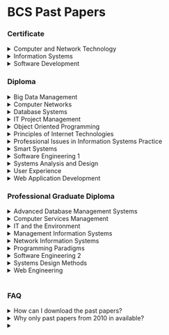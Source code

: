 # BCS Past Papers

### Certificate

<details>

<summary>Computer and Network Technology</summary>

| Year | Session   | Past Paper | Examiner Report |
| ---- | --------- | :--------: | :-------------: |
| 2025 | April     |     ✅     |       ✅        |
| 2024 | October   |     ✅     |       ✅        |
|      | April     |     ✅     |       ✅        |
| 2023 | October   |     ✅     |       ✅        |
|      | April     |     ✅     |       ✅        |
| 2022 | October   |     ✅     |       ✅        |
|      | April     |     ✅     |       ✅        |
| 2021 | September |     ✅     |       ✅        |
|      | May       |     ✅     |       ✅        |
| 2020 | November  |     ✅     |       ❌        |
|      | March     |     ✅     |       ❌        |
| 2019 | September |     ✅     |       ❌        |
|      | March     |     ✅     |       ❌        |
| 2018 | September |     ✅     |       ❌        |
|      | March     |     ✅     |       ✅        |
| 2017 | September |     ✅     |       ✅        |
|      | March     |     ✅     |       ✅        |
| 2016 | September |     ✅     |       ✅        |
|      | March     |     ✅     |       ✅        |
| 2015 | September |     ✅     |       ✅        |
|      | March     |     ✅     |       ✅        |
| 2014 | September |     ✅     |       ✅        |
|      | April     |     ✅     |       ✅        |
| 2013 | September |     ✅     |       ✅        |
|      | April     |     ✅     |       ✅        |
| 2012 | September |     ✅     |       ✅        |
|      | March     |     ✅     |       ✅        |
| 2011 | September |     ✅     |       ✅        |
|      | April     |     ✅     |       ✅        |
| 2010 | October   |     ✅     |       ✅        |
|      | April     |     ✅     |       ✅        |

</details>

<details>

<summary>Information Systems</summary>

| Year | Session   | Past Paper | Examiner Report |
| ---- | --------- | :--------: | :-------------: |
| 2025 | April     |     ✅     |       ✅        |
| 2024 | October   |     ✅     |       ✅        |
|      | April     |     ✅     |       ✅        |
| 2023 | October   |     ✅     |       ✅        |
|      | April     |     ✅     |       ✅        |
| 2022 | October   |     ✅     |       ✅        |
|      | April     |     ✅     |       ✅        |
| 2021 | September |     ✅     |       ✅        |
|      | May       |     ✅     |       ✅        |
| 2020 | November  |     ✅     |       ✅        |
|      | March     |     ✅     |       ✅        |
| 2019 | September |     ✅     |       ❌        |
|      | March     |     ✅     |       ❌        |
| 2018 | September |     ✅     |       ❌        |
|      | March     |     ✅     |       ❌        |
| 2017 | September |     ✅     |       ✅        |
|      | March     |     ✅     |       ✅        |
| 2016 | September |     ✅     |       ✅        |
|      | March     |     ✅     |       ✅        |
| 2015 | September |     ✅     |       ✅        |
|      | March     |     ✅     |       ✅        |
| 2014 | September |     ✅     |       ✅        |
|      | April     |     ✅     |       ✅        |
| 2013 | September |     ✅     |       ✅        |
|      | April     |     ✅     |       ✅        |
| 2012 | September |     ✅     |       ✅        |
|      | March     |     ✅     |       ✅        |
| 2011 | September |     ✅     |       ✅        |
|      | April     |     ✅     |       ✅        |
| 2010 | October   |     ✅     |       ✅        |
|      | April     |     ✅     |       ✅        |

</details>

<details>

<summary>Software Development</summary>

| Year | Session   | Past Paper | Examiner Report |
| ---- | --------- | :--------: | :-------------: |
| 2025 | April     |     ✅     |       ✅        |
| 2024 | October   |     ✅     |       ✅        |
|      | April     |     ✅     |       ✅        |
| 2023 | October   |     ✅     |       ✅        |
|      | April     |     ✅     |       ✅        |
| 2022 | October   |     ✅     |       ✅        |
|      | April     |     ✅     |       ✅        |
| 2021 | September |     ✅     |       ✅        |
|      | May       |     ✅     |       ✅        |
| 2020 | November  |     ✅     |       ✅        |
|      | March     |     ✅     |       ✅        |
| 2019 | September |     ✅     |       ❌        |
|      | March     |     ✅     |       ❌        |
| 2018 | September |     ✅     |       ✅        |
|      | March     |     ✅     |       ❌        |
| 2017 | September |     ✅     |       ✅        |
|      | March     |     ✅     |       ✅        |
| 2016 | September |     ✅     |       ✅        |
|      | March     |     ✅     |       ✅        |
| 2015 | September |     ✅     |       ✅        |
|      | March     |     ✅     |       ✅        |
| 2014 | September |     ✅     |       ✅        |
|      | April     |     ✅     |       ✅        |
| 2013 | September |     ✅     |       ✅        |
|      | April     |     ✅     |       ✅        |
| 2012 | September |     ✅     |       ✅        |
|      | March     |     ✅     |       ✅        |
| 2011 | September |     ✅     |       ✅        |
|      | April     |     ✅     |       ✅        |
| 2010 | October   |     ✅     |       ✅        |
|      | April     |     ✅     |       ✅        |

</details>

### Diploma

<details>

<summary>Big Data Management</summary>

| Year | Session | Past Paper | Examiner Report |
| ---- | ------- | :--------: | :-------------: |
| 2025 | April   |     ✅     |       ✅        |
| 2024 | October |     ✅     |       ✅        |
|      | April   |     ✅     |       ✅        |
| 2023 | October |     ✅     |       ✅        |
|      | April   |     ✅     |       ✅        |
| 2022 | October |     ✅     |       ✅        |
|      | April   |     ✅     |       ✅        |
| 2021 | October |     ✅     |       ✅        |
|      | May     |     ✅     |       ✅        |

</details>

<details>

<summary>Computer Networks</summary>

| Year | Session   | Past Paper | Examiner Report |
| ---- | --------- | :--------: | :-------------: |
| 2025 | April     |     ✅     |       ✅        |
| 2024 | October   |     ✅     |       ✅        |
|      | April     |     ✅     |       ✅        |
| 2023 | October   |     ✅     |       ✅        |
|      | April     |     ✅     |       ✅        |
| 2022 | October   |     ✅     |       ✅        |
|      | April     |     ✅     |       ✅        |
| 2021 | October   |     ✅     |       ❌        |
|      | May       |     ✅     |       ✅        |
| 2020 | November  |     ✅     |       ✅        |
|      | March     |     ✅     |       ✅        |
| 2019 | October   |     ✅     |       ✅        |
|      | March     |     ✅     |       ✅        |
| 2018 | September |     ✅     |       ✅        |
|      | March     |     ✅     |       ✅        |
| 2017 | September |     ✅     |       ✅        |
|      | March     |     ✅     |       ✅        |
| 2016 | September |     ✅     |       ✅        |
|      | March     |     ✅     |       ✅        |
| 2015 | September |     ✅     |       ✅        |
|      | March     |     ✅     |       ✅        |
| 2014 | September |     ✅     |       ✅        |
|      | April     |     ✅     |       ✅        |
| 2013 | September |     ✅     |       ✅        |
|      | April     |     ✅     |       ✅        |
| 2012 | September |     ✅     |       ✅        |
|      | April     |     ✅     |       ✅        |
| 2011 | September |     ✅     |       ✅        |
|      | April     |     ✅     |       ✅        |
| 2010 | September |     ✅     |       ✅        |
|      | April     |     ✅     |       ✅        |

</details>

<details>

<summary>Database Systems</summary>

| Year | Session   | Past Paper | Examiner Report |
| ---- | --------- | :--------: | :-------------: |
| 2025 | April     |     ✅     |       ✅        |
| 2024 | October   |     ✅     |       ✅        |
|      | April     |     ✅     |       ✅        |
| 2023 | October   |     ✅     |       ✅        |
|      | April     |     ✅     |       ✅        |
| 2022 | October   |     ✅     |       ✅        |
|      | April     |     ✅     |       ✅        |
| 2021 | October   |     ✅     |       ✅        |
|      | May       |     ✅     |       ✅        |
| 2020 | November  |     ✅     |       ✅        |
|      | March     |     ✅     |       ❌        |
| 2019 | September |     ✅     |       ✅        |
|      | March     |     ✅     |       ✅        |
| 2018 | September |     ✅     |       ❌        |
|      | March     |     ✅     |       ✅        |
| 2017 | September |     ✅     |       ✅        |
|      | March     |     ✅     |       ✅        |
| 2016 | September |     ✅     |       ✅        |
|      | March     |     ✅     |       ✅        |
| 2015 | September |     ✅     |       ✅        |
|      | March     |     ✅     |       ✅        |
| 2014 | September |     ✅     |       ✅        |
|      | April     |     ✅     |       ✅        |
| 2013 | September |     ✅     |       ✅        |
|      | April     |     ✅     |       ✅        |
| 2012 | September |     ❌     |       ❌        |
|      | March     |     ✅     |       ✅        |
| 2011 | September |     ✅     |       ✅        |
|      | April     |     ✅     |       ✅        |
| 2010 | September |     ✅     |       ✅        |
|      | April     |     ✅     |       ✅        |

</details>

<details>

<summary>IT Project Management</summary>

| Year | Session   | Past Paper | Examiner Report |
| ---- | --------- | :--------: | :-------------: |
| 2025 | April     |     ✅     |       ✅        |
| 2024 | October   |     ✅     |       ✅        |
|      | April     |     ✅     |       ✅        |
| 2023 | October   |     ✅     |       ✅        |
|      | April     |     ✅     |       ✅        |
| 2022 | October   |     ✅     |       ✅        |
|      | April     |     ✅     |       ❌        |
| 2021 | October   |     ✅     |       ✅        |
|      | May       |     ✅     |       ✅        |
| 2020 | November  |     ✅     |       ❌        |
|      | March     |     ✅     |       ✅        |
| 2019 | October   |     ✅     |       ✅        |
|      | March     |     ✅     |       ✅        |
| 2018 | September |     ✅     |       ✅        |
|      | March     |     ✅     |       ✅        |
| 2017 | September |     ✅     |       ✅        |
|      | March     |     ✅     |       ✅        |
| 2016 | September |     ✅     |       ✅        |
|      | March     |     ✅     |       ✅        |
| 2015 | September |     ✅     |       ✅        |
|      | March     |     ✅     |       ✅        |
| 2014 | September |     ✅     |       ✅        |
|      | April     |     ✅     |       ✅        |
| 2013 | September |     ✅     |       ✅        |
|      | April     |     ✅     |       ✅        |
| 2012 | September |     ✅     |       ✅        |
|      | April     |     ✅     |       ✅        |
| 2011 | September |     ✅     |       ✅        |
|      | April     |     ✅     |       ✅        |
| 2010 | September |     ✅     |       ✅        |
|      | April     |     ✅     |       ✅        |

</details>

<details>

<summary>Object Oriented Programming</summary>

| Year | Session   | Past Paper | Examiner Report |
| ---- | --------- | :--------: | :-------------: |
| 2025 | April     |     ✅     |       ✅        |
| 2024 | October   |     ✅     |       ✅        |
|      | April     |     ✅     |       ✅        |
| 2023 | October   |     ✅     |       ✅        |
|      | April     |     ✅     |       ✅        |
| 2022 | October   |     ✅     |       ✅        |
|      | April     |     ✅     |       ✅        |
| 2021 | October   |     ✅     |       ✅        |
|      | May       |     ✅     |       ✅        |
| 2020 | November  |     ✅     |       ✅        |
|      | March     |     ✅     |       ✅        |
| 2019 | September |     ✅     |       ✅        |
|      | March     |     ✅     |       ✅        |
| 2018 | September |     ✅     |       ❌        |
|      | March     |     ❌     |       ✅        |
| 2017 | September |     ❌     |       ✅        |
|      | March     |     ❌     |       ❌        |
| 2016 | September |     ❌     |       ❌        |
|      | March     |     ✅     |       ✅        |
| 2015 | September |     ✅     |       ✅        |
|      | March     |     ✅     |       ✅        |
| 2014 | September |     ✅     |       ✅        |
|      | April     |     ✅     |       ✅        |
| 2013 | September |     ✅     |       ✅        |
|      | April     |     ✅     |       ✅        |
| 2012 | September |     ❌     |       ❌        |
|      | March     |     ✅     |       ✅        |
| 2011 | September |     ✅     |       ✅        |
|      | May       |     ✅     |       ✅        |
| 2010 | September |     ✅     |       ✅        |
|      | April     |     ✅     |       ✅        |

</details>

<details>

<summary>Principles of Internet Technologies</summary>

| Year | Session   | Past Paper | Examiner Report |
| ---- | --------- | :--------: | :-------------: |
| 2025 | April     |     ✅     |       ✅        |
| 2024 | April     |     ✅     |       ✅        |
| 2023 | April     |     ✅     |       ✅        |
| 2022 | April     |     ✅     |       ❌        |
| 2021 | May       |     ✅     |       ✅        |
| 2020 | November  |     ✅     |       ✅        |
|      | March     |     ✅     |       ✅        |
| 2019 | September |     ✅     |       ✅        |
| 2019 | March     |     ✅     |       ✅        |
| 2018 | March     |     ✅     |       ✅        |
| 2017 | March     |     ✅     |       ✅        |
| 2016 | March     |     ✅     |       ✅        |
| 2015 | March     |     ✅     |       ✅        |
| 2014 | April     |     ✅     |       ✅        |
| 2013 | April     |     ✅     |       ✅        |
| 2012 | March     |     ✅     |       ✅        |
| 2011 | May       |     ✅     |       ✅        |
| 2010 | April     |     ✅     |       ✅        |

</details>

<details>

<summary>Professional Issues in Information Systems Practice</summary>

| Year | Session   | Past Paper | Examiner Report |
| ---- | --------- | :--------: | :-------------: |
| 2025 | April     |     ✅     |       ✅        |
| 2024 | October   |     ✅     |       ✅        |
|      | April     |     ✅     |       ✅        |
| 2023 | October   |     ✅     |       ✅        |
|      | April     |     ✅     |       ✅        |
| 2022 | October   |     ✅     |       ✅        |
|      | April     |     ✅     |       ❌        |
| 2021 | October   |     ✅     |       ✅        |
|      | May       |     ✅     |       ✅        |
| 2020 | November  |     ✅     |       ✅        |
|      | March     |     ✅     |       ✅        |
| 2019 | October   |     ✅     |       ✅        |
|      | March     |     ✅     |       ✅        |
| 2018 | September |     ✅     |       ✅        |
|      | March     |     ✅     |       ✅        |
| 2017 | September |     ✅     |       ✅        |
|      | March     |     ✅     |       ✅        |
| 2016 | September |     ✅     |       ✅        |
|      | March     |     ✅     |       ✅        |
| 2015 | September |     ✅     |       ✅        |
|      | March     |     ✅     |       ✅        |
| 2014 | September |     ✅     |       ✅        |
|      | April     |     ✅     |       ✅        |
| 2013 | September |     ✅     |       ✅        |
|      | April     |     ✅     |       ✅        |
| 2012 | September |     ✅     |       ✅        |
|      | March     |     ✅     |       ✅        |
| 2011 | September |     ✅     |       ✅        |
|      | April     |     ✅     |       ✅        |
| 2010 | September |     ✅     |       ✅        |
|      | April     |     ✅     |       ✅        |

</details>

<details>

<summary>Smart Systems</summary>

| Year | Session | Past Paper | Examiner Report |
| ---- | ------- | :--------: | :-------------: |
| 2025 | April   |     ✅     |       ✅        |
| 2024 | October |     ✅     |       ✅        |
|      | April   |     ✅     |       ✅        |
| 2023 | October |     ✅     |       ✅        |
|      | April   |     ✅     |       ✅        |
| 2022 | October |     ✅     |       ✅        |
|      | April   |     ✅     |       ❌        |
| 2021 | October |     ✅     |       ✅        |
|      | May     |     ✅     |       ✅        |

</details>

<details>

<summary>Software Engineering 1</summary>

| Year | Session  | Past Paper | Examiner Report |
| ---- | -------- | :--------: | :-------------: |
| 2025 | April    |     ✅     |       ✅        |
| 2024 | April    |     ✅     |       ✅        |
| 2023 | April    |     ✅     |       ✅        |
| 2022 | April    |     ✅     |       ✅        |
| 2021 | May      |     ✅     |       ✅        |
| 2020 | November |     ✅     |       ✅        |
|      | March    |     ✅     |       ✅        |
| 2019 | March    |     ✅     |       ✅        |
| 2018 | March    |     ✅     |       ✅        |
| 2017 | March    |     ✅     |       ✅        |
| 2016 | March    |     ✅     |       ✅        |
| 2015 | March    |     ✅     |       ✅        |
| 2014 | April    |     ✅     |       ✅        |
| 2013 | April    |     ❌     |       ❌        |
| 2012 | March    |     ✅     |       ✅        |
| 2011 | April    |     ✅     |       ✅        |
| 2010 | April    |     ✅     |       ✅        |

</details>

<details>

<summary>Systems Analysis and Design</summary>

| Year | Session   | Past Paper | Examiner Report |
| ---- | --------- | :--------: | :-------------: |
| 2025 | April     |     ✅     |       ✅        |
| 2024 | October   |     ✅     |       ❌        |
|      | April     |     ✅     |       ✅        |
| 2023 | October   |     ✅     |       ✅        |
|      | April     |     ✅     |       ✅        |
| 2022 | October   |     ✅     |       ✅        |
|      | April     |     ✅     |       ❌        |
| 2021 | October   |     ✅     |       ✅        |
|      | May       |     ✅     |       ✅        |
| 2020 | November  |     ❌     |       ✅        |
|      | March     |     ❌     |       ❌        |
| 2019 | October   |     ❌     |       ❌        |
|      | March     |     ❌     |       ❌        |
| 2018 | September |     ✅     |       ✅        |
|      | March     |     ✅     |       ✅        |
| 2017 | September |     ✅     |       ✅        |
|      | March     |     ✅     |       ✅        |
| 2016 | September |     ✅     |       ✅        |
|      | March     |     ✅     |       ✅        |
| 2015 | September |     ✅     |       ✅        |
|      | March     |     ✅     |       ✅        |
| 2014 | September |     ✅     |       ✅        |
|      | April     |     ✅     |       ✅        |
| 2013 | September |     ✅     |       ✅        |
|      | April     |     ❌     |       ❌        |
| 2012 | September |     ❌     |       ❌        |
|      | March     |     ✅     |       ✅        |
| 2011 | September |     ✅     |       ✅        |
|      | April     |     ✅     |       ✅        |
| 2010 | September |     ❌     |       ❌        |
|      | April     |     ❌     |       ❌        |

</details>

<details>

<summary>User Experience</summary>

| Year | Session | Past Paper | Examiner Report |
| ---- | ------- | :--------: | :-------------: |
| 2025 | April   |     ✅     |       ✅        |
| 2024 | October |     ✅     |       ❌        |
|      | April   |     ✅     |       ✅        |
| 2023 | October |     ✅     |       ✅        |
|      | April   |     ✅     |       ✅        |
| 2022 | October |     ✅     |       ✅        |
|      | April   |     ✅     |       ✅        |
| 2021 | October |     ✅     |       ✅        |
|      | May     |     ✅     |       ✅        |

</details>

<details>

<summary>Web Application Development</summary>

| Year | Session | Past Paper | Examiner Report |
| ---- | ------- | :--------: | :-------------: |
| 2025 | April   |     ✅     |       ✅        |
| 2024 | October |     ✅     |       ❌        |
|      | April   |     ✅     |       ✅        |
| 2023 | October |     ✅     |       ✅        |
|      | April   |     ✅     |       ✅        |
| 2022 | October |     ✅     |       ✅        |
|      | April   |     ✅     |       ✅        |
| 2021 | October |     ✅     |       ✅        |
|      | May     |     ✅     |       ✅        |

</details>

### Professional Graduate Diploma

<details>

<summary>Advanced Database Management Systems</summary>

| Year | Session   | Past Paper | Examiner Report |
| ---- | --------- | :--------: | :-------------: |
| 2025 | April     |     ✅     |       ✅        |
| 2024 | October   |     ✅     |       ✅        |
|      | April     |     ✅     |       ✅        |
| 2023 | October   |     ✅     |       ✅        |
|      | April     |     ✅     |       ✅        |
| 2022 | October   |     ✅     |       ✅        |
|      | April     |     ✅     |       ✅        |
| 2021 | October   |     ✅     |       ✅        |
|      | May       |     ✅     |       ✅        |
| 2020 | November  |     ✅     |       ❌        |
|      | March     |     ❌     |       ❌        |
| 2019 | September |     ❌     |       ❌        |
|      | March     |     ❌     |       ❌        |
| 2018 | September |     ❌     |       ❌        |
|      | March     |     ❌     |       ❌        |
| 2017 | September |     ❌     |       ❌        |
|      | March     |     ❌     |       ❌        |
| 2016 | September |     ❌     |       ❌        |
|      | March     |     ✅     |       ✅        |
| 2015 | September |     ✅     |       ✅        |
|      | March     |     ✅     |       ✅        |
| 2014 | September |     ✅     |       ✅        |
|      | April     |     ✅     |       ✅        |
| 2013 | September |     ✅     |       ✅        |
|      | April     |     ❌     |       ❌        |
| 2012 | September |     ❌     |       ❌        |
|      | March     |     ❌     |       ❌        |
| 2011 | September |     ❌     |       ❌        |
|      | April     |     ❌     |       ❌        |
| 2010 | October   |     ✅     |       ❌        |
|      | April     |     ✅     |       ❌        |

</details>

<details>

<summary>Computer Services Management</summary>

| Year | Session   | Past Paper | Examiner Report |
| ---- | --------- | :--------: | :-------------: |
| 2025 | April     |     ✅     |       ✅        |
| 2024 | October   |     ✅     |       ✅        |
|      | April     |     ✅     |       ✅        |
| 2023 | October   |     ✅     |       ✅        |
|      | April     |     ✅     |       ✅        |
| 2022 | October   |     ✅     |       ✅        |
|      | April     |     ✅     |       ✅        |
| 2021 | October   |     ✅     |       ✅        |
|      | May       |     ✅     |       ✅        |
| 2020 | November  |     ✅     |       ✅        |
|      | March     |     ✅     |       ❌        |
| 2019 | September |     ✅     |       ✅        |
|      | March     |     ✅     |       ✅        |
| 2018 | September |     ✅     |       ✅        |
|      | March     |     ✅     |       ✅        |
| 2017 | September |     ✅     |       ✅        |
|      | March     |     ✅     |       ✅        |
| 2016 | September |     ✅     |       ✅        |
|      | March     |     ✅     |       ✅        |
| 2015 | September |     ✅     |       ✅        |
|      | March     |     ✅     |       ✅        |
| 2014 | September |     ✅     |       ❌        |
|      | April     |     ✅     |       ❌        |
| 2013 | September |     ✅     |       ❌        |
|      | April     |     ✅     |       ❌        |
| 2012 | September |     ✅     |       ❌        |
|      | March     |     ❌     |       ❌        |
| 2011 | September |     ❌     |       ❌        |
|      | April     |     ❌     |       ❌        |
| 2010 | October   |     ✅     |       ✅        |
|      | April     |     ✅     |       ✅        |

</details>

<details>

<summary>IT and the Environment</summary>

| Year | Session   | Past Paper | Examiner Report |
| ---- | --------- | :--------: | :-------------: |
| 2024 | October   |     ✅     |       ✅        |
| 2023 | October   |     ✅     |       ✅        |
| 2022 | October   |     ✅     |       ✅        |
| 2021 | October   |     ❌     |       ❌        |
| 2020 | November  |     ✅     |       ✅        |
| 2019 | September |     ✅     |       ✅        |
| 2018 | September |     ✅     |       ✅        |
| 2017 | September |     ✅     |       ✅        |
| 2016 | September |     ✅     |       ✅        |
| 2015 | October   |     ✅     |       ✅        |

</details>

<details>

<summary>Management Information Systems</summary>

| Year | Session   | Past Paper | Examiner Report |
| ---- | --------- | :--------: | :-------------: |
| 2025 | April     |     ✅     |       ✅        |
| 2024 | October   |     ✅     |       ✅        |
|      | April     |     ✅     |       ✅        |
| 2023 | October   |     ✅     |       ✅        |
|      | April     |     ✅     |       ✅        |
| 2022 | October   |     ✅     |       ✅        |
|      | April     |     ✅     |       ✅        |
| 2021 | October   |     ✅     |       ✅        |
|      | May       |     ✅     |       ✅        |
| 2020 | November  |     ✅     |       ✅        |
|      | March     |     ✅     |       ❌        |
| 2019 | September |     ✅     |       ✅        |
|      | March     |     ✅     |       ✅        |
| 2018 | September |     ✅     |       ✅        |
|      | March     |     ✅     |       ❌        |
| 2017 | September |     ✅     |       ✅        |
|      | March     |     ✅     |       ✅        |
| 2016 | September |     ❌     |       ✅        |
|      | March     |     ✅     |       ✅        |
| 2015 | October   |     ✅     |       ✅        |
|      | March     |     ✅     |       ✅        |

</details>

<details>

<summary>Network Information Systems</summary>

| Year | Session  | Past Paper | Examiner Report |
| ---- | -------- | :--------: | :-------------: |
| 2025 | April    |     ✅     |       ✅        |
| 2024 | April    |     ✅     |       ✅        |
| 2023 | April    |     ✅     |       ✅        |
| 2022 | April    |     ✅     |       ❌        |
| 2021 | May      |     ✅     |       ✅        |
| 2020 | November |     ✅     |       ✅        |
|      | March    |     ✅     |       ✅        |
| 2019 | March    |     ✅     |       ❌        |
| 2018 | March    |     ✅     |       ❌        |
| 2017 | March    |     ✅     |       ✅        |
| 2016 | April    |     ✅     |       ✅        |
| 2015 | March    |     ✅     |       ✅        |

</details>

<details>

<summary>Programming Paradigms</summary>

| Year | Session  | Past Paper | Examiner Report |
| ---- | -------- | :--------: | :-------------: |
| 2025 | April    |     ✅     |       ✅        |
| 2024 | April    |     ✅     |       ✅        |
| 2023 | April    |     ✅     |       ✅        |
| 2022 | April    |     ✅     |       ❌        |
| 2021 | May      |     ✅     |       ✅        |
| 2020 | November |     ✅     |       ✅        |
|      | March    |     ✅     |       ✅        |
| 2019 | March    |     ✅     |       ✅        |
| 2018 | March    |     ✅     |       ✅        |
| 2017 | March    |     ✅     |       ✅        |
| 2016 | March    |     ✅     |       ✅        |
| 2015 | March    |     ✅     |       ✅        |

</details>

<details>

<summary>Software Engineering 2</summary>

| Year | Session   | Past Paper | Examiner Report |
| ---- | --------- | :--------: | :-------------: |
| 2025 | April     |     ✅     |       ✅        |
| 2024 | October   |     ✅     |       ✅        |
|      | April     |     ✅     |       ✅        |
| 2023 | October   |     ✅     |       ✅        |
|      | April     |     ✅     |       ✅        |
| 2022 | October   |     ✅     |       ✅        |
|      | April     |     ✅     |       ✅        |
| 2021 | October   |     ✅     |       ✅        |
|      | May       |     ✅     |       ✅        |
| 2020 | November  |     ✅     |       ✅        |
|      | March     |     ✅     |       ✅        |
| 2019 | September |     ✅     |       ✅        |
|      | March     |     ✅     |       ✅        |
| 2018 | September |     ❌     |       ❌        |
|      | March     |     ❌     |       ❌        |
| 2017 | September |     ❌     |       ❌        |
|      | March     |     ❌     |       ❌        |
| 2016 | September |     ✅     |       ✅        |
|      | March     |     ✅     |       ✅        |
| 2015 | October   |     ✅     |       ✅        |
|      | March     |     ❌     |       ❌        |

</details>

<details>

<summary>Systems Design Methods</summary>

| Year | Session  | Past Paper | Examiner Report |
| ---- | -------- | :--------: | :-------------: |
| 2025 | April    |     ✅     |       ✅        |
| 2024 | April    |     ✅     |       ✅        |
| 2023 | April    |     ✅     |       ✅        |
| 2022 | April    |     ✅     |       ✅        |
| 2021 | May      |     ✅     |       ❌        |
| 2020 | November |     ✅     |       ✅        |
|      | March    |     ✅     |       ✅        |
| 2019 | March    |     ✅     |       ✅        |
| 2018 | March    |     ✅     |       ✅        |
| 2017 | March    |     ✅     |       ✅        |
| 2016 | March    |     ✅     |       ✅        |
| 2015 | March    |     ✅     |       ✅        |

</details>

<details>

<summary>Web Engineering</summary>

| Year | Session  | Past Paper | Examiner Report |
| ---- | -------- | :--------: | :-------------: |
| 2025 | April    |     ✅     |       ✅        |
| 2024 | April    |     ✅     |       ✅        |
| 2023 | April    |     ✅     |       ✅        |
| 2022 | April    |     ✅     |       ❌        |
| 2021 | May      |     ✅     |       ✅        |
| 2020 | November |     ✅     |       ✅        |
|      | March    |     ❌     |       ✅        |
| 2019 | March    |     ❌     |       ✅        |

</details>

<br>

### FAQ

<details>
<summary>How can I download the past papers?</summary>

Click on the green button titled 'Code'. From the drop down, select 'Download Zip'.

</details>

<details>
<summary>Why only past papers from 2010 in available?</summary>

This was a deliberate decision. BCS HEQ has gone through several syllabus revisions in the past two decades. Those old past papers are likely mostly outdated. Therefore they were omitted.

</details>

<details>
<summary></summary>

</details>
